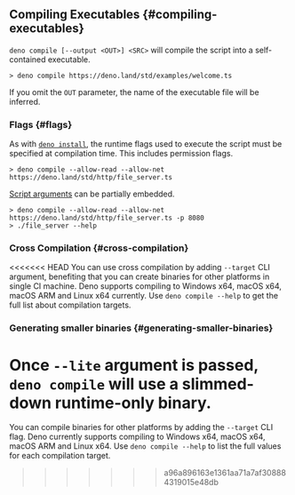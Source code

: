 ## Compiling Executables {#compiling-executables}

`deno compile [--output <OUT>] <SRC>` will compile the script into a
self-contained executable.

```
> deno compile https://deno.land/std/examples/welcome.ts
```

If you omit the `OUT` parameter, the name of the executable file will be
inferred.

### Flags {#flags}

As with [`deno install`](./script_installer.md), the runtime flags used to
execute the script must be specified at compilation time. This includes
permission flags.

```
> deno compile --allow-read --allow-net https://deno.land/std/http/file_server.ts
```

[Script arguments](../getting_started/command_line_interface.md#script-arguments)
can be partially embedded.

```
> deno compile --allow-read --allow-net https://deno.land/std/http/file_server.ts -p 8080
> ./file_server --help
```

### Cross Compilation {#cross-compilation}

<<<<<<< HEAD
You can use cross compilation by adding `--target` CLI argument, benefiting that
you can create binaries for other platforms in single CI machine. Deno supports
compiling to Windows x64, macOS x64, macOS ARM and Linux x64 currently. Use
`deno compile --help` to get the full list about compilation targets.

### Generating smaller binaries {#generating-smaller-binaries}

Once `--lite` argument is passed, `deno compile` will use a slimmed-down
runtime-only binary.
=======
You can compile binaries for other platforms by adding the `--target` CLI flag.
Deno currently supports compiling to Windows x64, macOS x64, macOS ARM and Linux
x64. Use `deno compile --help` to list the full values for each compilation
target.
>>>>>>> a96a896163e1361aa71a7af308884319015e48db
